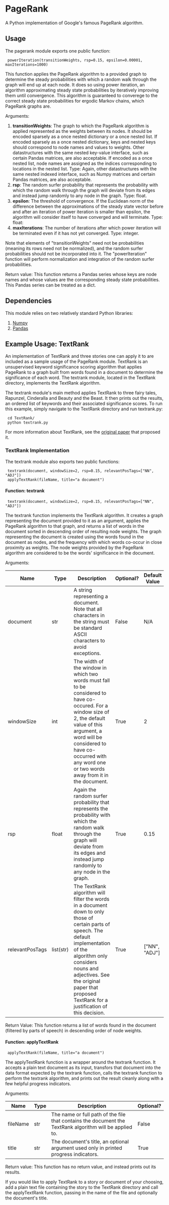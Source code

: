 # PageRank
A Python implementation of Google's famous PageRank algorithm.

## Usage

The pagerank module exports one public function:

     powerIteration(transitionWeights, rsp=0.15, epsilon=0.00001, maxIterations=1000)
     
This function applies the PageRank algorithm to a provided graph to determine the steady probabilities with which a random walk through the graph will end up at each node. It does so using power iteration, an algorithm approximating steady state probabilities by iteratively improving them until convergence. This algorithm is guaranteed to converege to the correct steady state probabilities for ergodic Markov chains, which PageRank graphs are.
  
Arguments:

1.  **transitionWeights**: The graph to which the PageRank algorithm is applied represented as the weights between its nodes. It should be encoded sparsely as a once nested dictionary or a once nested list. If encoded sparsely as a once nested dictionary, keys and nested keys should correspond to node names and values to weights. Other datastructures with the same nested key-value interface, such as certain Pandas matrices, are also acceptable. If encoded as a once nested list, node names are assigned as the indices corresponding to locations in the nested list. Type: Again, other datastructures with the same nested indexed interface, such as Numpy matrices and certain Pandas matrices, are also acceptable.
2.  **rsp**: The random surfer probability that represents the probability with which the random walk through the graph will deviate from its edges and instead jump randomly to any node in the graph. Type: float.
3.  **epsilon**: The threshold of convergence. If the Euclidean norm of the difference between the approximations of the steady state vector before and after an iteration of power iteration is smaller than epsilon, the algorithm will consider itself to have converged and will terminate. Type: float:
4.  **maxIterations**: The number of iterations after which power iteration will be terminated even if it has not yet converged. Type: integer.

Note that elements of "transitionWeights" need not be probabilities (meaning its rows need not be normalized), and the random surfer probabilities should not be incorporated into it. The "powerIteration" function will perform normalization and integration of the random surfer probabilities.

Return value: This function returns a Pandas series whose keys are node names and whose values are the corresponding steady state probabilities. This Pandas series can be treated as a dict.

## Dependencies

This module relies on two relatively standard Python libraries:

1.  [Numpy](http://www.numpy.org/) 
2.  [Pandas](http://pandas.pydata.org/)

## Example Usage: TextRank

An implementation of TextRank and three stories one can apply it to are included as a sample usage of the PageRank module. TextRank is an unsupervised keyword significance scoring algorithm that applies PageRank to a graph built from words found in a document to determine the significance of each word. The textrank module, located in the TextRank directory, implements the TextRank algorithm.

The textrank module's main method applies TextRank to three fairy tales, Rapunzel, Cinderalla and Beauty and the Beast. It then prints out the results, an ordered list of keywords and their associated significance scores. To run this example, simply navigate to the TextRank directory and run textrank.py:

     cd TextRank/
     python textrank.py
     
For more information about TextRank, see the [original paper](https://web.eecs.umich.edu/~mihalcea/papers/mihalcea.emnlp04.pdf) that proposed it.

### TextRank Implementation

The textrank module also exports two public functions:

     textrank(document, windowSize=2, rsp=0.15, relevantPosTags=["NN", "ADJ"])
     applyTextRank(fileName, title="a document")

#### Function: textrank

     textrank(document, windowSize=2, rsp=0.15, relevantPosTags=["NN", "ADJ"])

The textrank function implements the TextRank algorithm. It creates a graph representing the document provided to it as an argument, applies the PageRank algorithm to that graph, and returns a list of words in the document sorted in descending order of resulting node weights. The graph representing the document is created using the words found in the document as nodes, and the frequency with which words co-occur in close proximity as weights. The node weights provided by the PageRank algorithm are considered to be the words' significance in the document.

Arguments:

| Name            | Type      | Description                                                                                                                                                                                                                                                                    | Optional? | Default Value |
|-----------------|-----------|--------------------------------------------------------------------------------------------------------------------------------------------------------------------------------------------------------------------------------------------------------------------------------|-----------|---------------|
| document        | str       | A string representing a document. Note that all characters in the string must be standard ASCII characters to avoid exceptions.                                                                                                                                                | False     | N/A           |
| windowSize      | int       | The width of the window in which two words must fall to be considered to have co-occured. For a window size of 2, the default value of this argument, a word will be considered to have co-occurred with any word one or two words away from it in the document.               | True      | 2             |
| rsp             | float     | Again the random surfer probability that represents the probability with which the random walk through the graph will deviate from its edges and instead jump randomly to any node in the graph.                                                                               | True      | 0.15          |
| relevantPosTags | list(str) | The TextRank algorithm will filter the words in a document down to only those of certain parts of speech. The default implementation of the algorithm only considers nouns and adjectives. See the original paper that proposed TextRank for a justification of this decision. | True      | ["NN", "ADJ"] |


Return Value: This function returns a list of words found in the document (filtered by parts of speech) in descending order of node weights.

#### Function: applyTextRank

     applyTextRank(fileName, title="a document")

The applyTextRank function is a wrapper around the textrank function. It accepts a plain text document as its input, transfors that document into the data format expected by the textrank function, calls the textrank function to perform the textrank algorithm, and prints out the result cleanly along with a few helpful progress indicators.

Arguments:

| Name     | Type | Description                                                                                             | Optional? |
|----------|------|---------------------------------------------------------------------------------------------------------|-----------|
| fileName | str  | The name or full path of the file that contains the document the TextRank algorithm will be applied to. | False     |
| title    | str  | The document's title, an optional argument used only in printed progress indicators.                    | True      |

Return value: This function has no return value, and instead prints out its results.

If you would like to apply TextRank to a story or document of your choosing, add a plain text file containing the story to the TextRank directory and call the applyTextRank function, passing in the name of the file and optionally the document's title.
